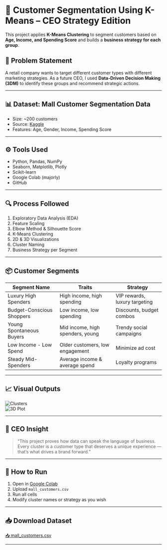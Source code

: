 # 🧠 Customer Segmentation Using K-Means – CEO Strategy Edition

This project applies **K-Means Clustering** to segment customers based on **Age, Income, and Spending Score** and builds a **business strategy for each group**.

## 💼 Problem Statement

A retail company wants to target different customer types with different marketing strategies. As a future CEO, I used **Data-Driven Decision Making (3DM)** to identify these groups and recommend strategic actions.

---

## 📊 Dataset: Mall Customer Segmentation Data

- Size: ~200 customers
- Source: [Kaggle](https://www.kaggle.com/datasets/vjchoudhary7/customer-segmentation-tutorial)
- Features: Age, Gender, Income, Spending Score

---

## ⚙️ Tools Used

- Python, Pandas, NumPy
- Seaborn, Matplotlib, Plotly
- Scikit-learn
- Google Colab (majorly)
- GitHub

---

## 🔍 Process Followed

1. Exploratory Data Analysis (EDA)
2. Feature Scaling
3. Elbow Method & Silhouette Score
4. K-Means Clustering
5. 2D & 3D Visualizations
6. Cluster Naming
7. Business Strategy per Segment

---

## 📦 Customer Segments

| Segment Name              | Traits                             | Strategy                                 |
|--------------------------|-------------------------------------|------------------------------------------|
| Luxury High Spenders     | High income, high spending          | VIP rewards, luxury targeting            |
| Budget-Conscious Shoppers| Low income, low spending            | Discounts, budget combos                 |
| Young Spontaneous Buyers | Mid income, high spenders, young    | Trendy social campaigns                  |
| Low Income - Low Spend   | Older customers, low engagement     | Minimize ad cost                         |
| Steady Mid-Spenders      | Average income & average spend      | Loyalty programs                         |

---

## 📈 Visual Outputs

![Clusters](images/cluster_visualization.png)  
![3D Plot](images/3d_plot.png)

---

## 📣 CEO Insight

> “This project proves how data can speak the language of business. Every cluster is a customer type that deserves a unique experience — that’s what drives a brand forward.”

---

## 📎 How to Run

1. Open in [Google Colab](https://colab.research.google.com)
2. Upload `mall_customers.csv`
3. Run all cells
4. Modify cluster names or strategy as you wish

---

## 📥 Download Dataset

[📥 mall_customers.csv](data/mall_customers.csv)

---
